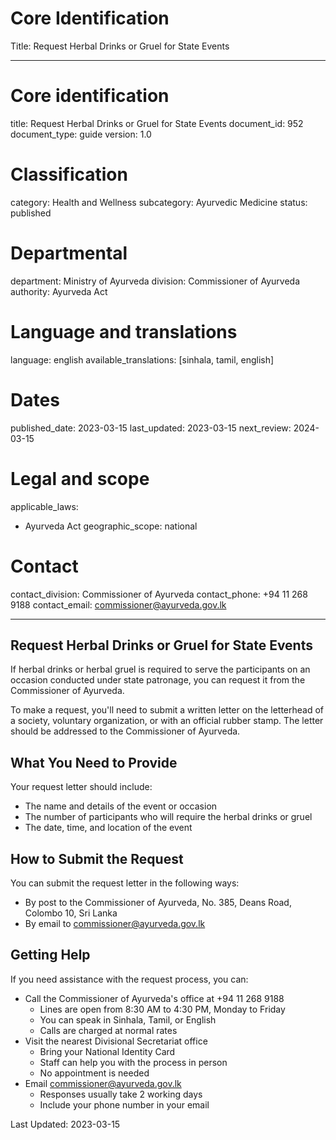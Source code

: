 # Core Identification
Title: Request Herbal Drinks or Gruel for State Events

---
# Core identification
title: Request Herbal Drinks or Gruel for State Events
document_id: 952
document_type: guide
version: 1.0

# Classification
category: Health and Wellness
subcategory: Ayurvedic Medicine
status: published

# Departmental
department: Ministry of Ayurveda
division: Commissioner of Ayurveda
authority: Ayurveda Act

# Language and translations
language: english
available_translations: [sinhala, tamil, english]

# Dates
published_date: 2023-03-15
last_updated: 2023-03-15
next_review: 2024-03-15

# Legal and scope
applicable_laws:
 - Ayurveda Act
geographic_scope: national

# Contact
contact_division: Commissioner of Ayurveda
contact_phone: +94 11 268 9188
contact_email: commissioner@ayurveda.gov.lk

---

## Request Herbal Drinks or Gruel for State Events

If herbal drinks or herbal gruel is required to serve the participants on an occasion conducted under state patronage, you can request it from the Commissioner of Ayurveda.

To make a request, you'll need to submit a written letter on the letterhead of a society, voluntary organization, or with an official rubber stamp. The letter should be addressed to the Commissioner of Ayurveda.

## What You Need to Provide
Your request letter should include:
- The name and details of the event or occasion
- The number of participants who will require the herbal drinks or gruel
- The date, time, and location of the event

## How to Submit the Request
You can submit the request letter in the following ways:
- By post to the Commissioner of Ayurveda, No. 385, Deans Road, Colombo 10, Sri Lanka
- By email to commissioner@ayurveda.gov.lk

## Getting Help
If you need assistance with the request process, you can:
- Call the Commissioner of Ayurveda's office at +94 11 268 9188
    - Lines are open from 8:30 AM to 4:30 PM, Monday to Friday
    - You can speak in Sinhala, Tamil, or English
    - Calls are charged at normal rates
- Visit the nearest Divisional Secretariat office
    - Bring your National Identity Card
    - Staff can help you with the process in person
    - No appointment is needed
- Email commissioner@ayurveda.gov.lk
    - Responses usually take 2 working days
    - Include your phone number in your email

Last Updated: 2023-03-15